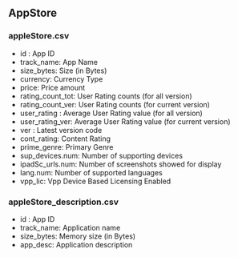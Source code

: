 ## AppStore

### appleStore.csv
- id : App ID
- track_name: App Name
- size_bytes: Size (in Bytes)
- currency: Currency Type
- price: Price amount
- rating_count_tot: User Rating counts (for all version)
- rating_count_ver: User Rating counts (for current version)
- user_rating : Average User Rating value (for all version)
- user_rating_ver: Average User Rating value (for current version)
- ver : Latest version code
- cont_rating: Content Rating
- prime_genre: Primary Genre
- sup_devices.num: Number of supporting devices
- ipadSc_urls.num: Number of screenshots showed for display
- lang.num: Number of supported languages
- vpp_lic: Vpp Device Based Licensing Enabled

### appleStore_description.csv
- id : App ID
- track_name: Application name
- size_bytes: Memory size (in Bytes)
- app_desc: Application description
